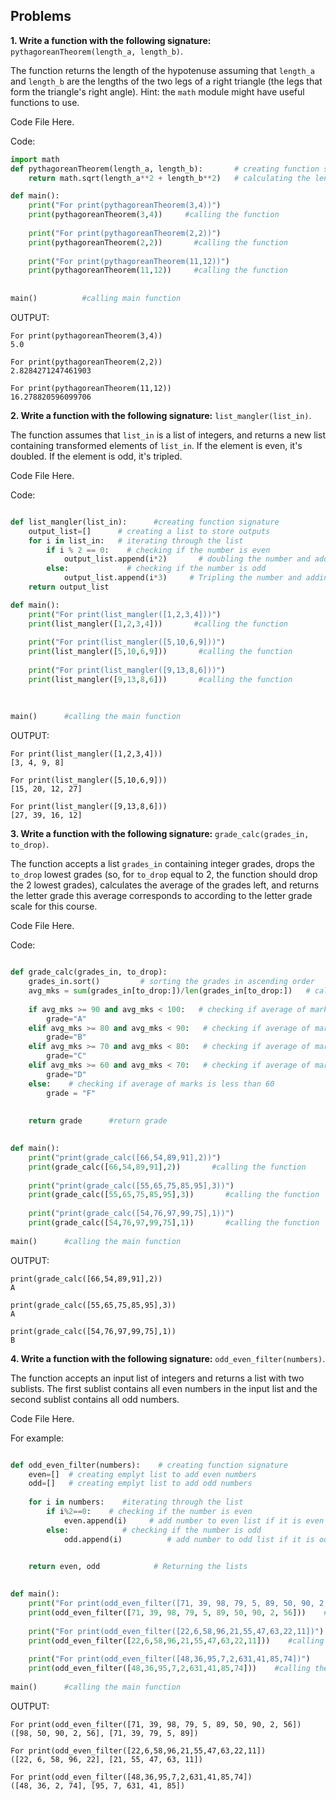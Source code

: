 
## Problems

**1. Write a function with the following signature:** `pythagoreanTheorem(length_a, length_b)`.

The function returns the length of the hypotenuse assuming that `length_a` and `length_b` are the lengths of the two legs of a right triangle (the legs that form the triangle's right angle). Hint: the `math` module might have useful functions to use.

Code File Here.

Code:
```python
import math
def pythagoreanTheorem(length_a, length_b):       # creating function signature
    return math.sqrt(length_a**2 + length_b**2)   # calculating the length of Hypotenuse and returning the value

def main():
    print("For print(pythagoreanTheorem(3,4))")    
    print(pythagoreanTheorem(3,4))     #calling the function
    
    print("For print(pythagoreanTheorem(2,2))")
    print(pythagoreanTheorem(2,2))       #calling the function
    
    print("For print(pythagoreanTheorem(11,12))")
    print(pythagoreanTheorem(11,12))     #calling the function
    
    
main()          #calling main function

```
OUTPUT:
```
For print(pythagoreanTheorem(3,4))
5.0

For print(pythagoreanTheorem(2,2))
2.8284271247461903

For print(pythagoreanTheorem(11,12))
16.278820596099706
```


**2. Write a function with the following signature:** `list_mangler(list_in)`.

The function assumes that `list_in` is a list of integers, and returns a new list containing transformed elements of `list_in`. If the element is even, it's doubled. If the element is odd, it's tripled.

Code File Here.

Code:

```python

def list_mangler(list_in):      #creating function signature
    output_list=[]      # creating a list to store outputs
    for i in list_in:   # iterating through the list
        if i % 2 == 0:    # checking if the number is even
            output_list.append(i*2)       # doubling the number and adding it to list if it is even
        else:             # checking if the number is odd
            output_list.append(i*3)     # Tripling the number and adding it to list if it is odd
    return output_list   

def main():
    print("For print(list_mangler([1,2,3,4]))")    
    print(list_mangler([1,2,3,4]))       #calling the function
    
    print("For print(list_mangler([5,10,6,9]))")    
    print(list_mangler([5,10,6,9]))       #calling the function
    
    print("For print(list_mangler([9,13,8,6]))")    
    print(list_mangler([9,13,8,6]))       #calling the function
    
    
    
main()      #calling the main function


```

OUTPUT:
```
For print(list_mangler([1,2,3,4]))
[3, 4, 9, 8]

For print(list_mangler([5,10,6,9]))
[15, 20, 12, 27]

For print(list_mangler([9,13,8,6]))
[27, 39, 16, 12]
```

**3. Write a function with the following signature:** `grade_calc(grades_in, to_drop)`.

The function accepts a list `grades_in` containing integer grades, drops the `to_drop` lowest grades (so, for `to_drop` equal to 2, the function should drop the 2 lowest grades), calculates the average of the grades left, and returns the letter grade this average corresponds to according to the letter grade scale for this course.

Code File Here.

Code:

```python

def grade_calc(grades_in, to_drop):
    grades_in.sort()         # sorting the grades in ascending order
    avg_mks = sum(grades_in[to_drop:])/len(grades_in[to_drop:])   # calculating the average of the remaing marks after dropping the required number of marks
    
    if avg_mks >= 90 and avg_mks < 100:   # checking if average of marks is greater than or equal to 90 and less than 100
        grade="A"
    elif avg_mks >= 80 and avg_mks < 90:   # checking if average of marks is greater than or equal to 80 and less than 90
        grade="B"
    elif avg_mks >= 70 and avg_mks < 80:   # checking if average of marks is greater than or equal to 70 and less than 80
        grade="C"
    elif avg_mks >= 60 and avg_mks < 70:   # checking if average of marks is greater than or equal to 60 and less than 70
        grade="D"
    else:    # checking if average of marks is less than 60
        grade = "F"
    
    
    return grade      #return grade
       

def main():
    print("print(grade_calc([66,54,89,91],2))")
    print(grade_calc([66,54,89,91],2))       #calling the function
    
    print("print(grade_calc([55,65,75,85,95],3))")
    print(grade_calc([55,65,75,85,95],3))       #calling the function
    
    print("print(grade_calc([54,76,97,99,75],1))")
    print(grade_calc([54,76,97,99,75],1))       #calling the function
    
main()      #calling the main function


```

OUTPUT:
```
print(grade_calc([66,54,89,91],2))
A

print(grade_calc([55,65,75,85,95],3))
A

print(grade_calc([54,76,97,99,75],1))
B

```

**4. Write a function with the following signature:** `odd_even_filter(numbers)`.

The function accepts an input list of integers and returns a list with two sublists. The first sublist contains all even numbers in the input list and the second sublist contains all odd numbers.

Code File Here.

For example:
```python

def odd_even_filter(numbers):    # creating function signature
    even=[]  # creating emplyt list to add even numbers
    odd=[]   # creating emplyt list to add odd numbers
    
    for i in numbers:    #iterating through the list
        if i%2==0:    # checking if the number is even
            even.append(i)     # add number to even list if it is even
        else:            # checking if the number is odd
            odd.append(i)          # add number to odd list if it is odd
    

    return even, odd            # Returning the lists
       

def main():    
    print("For print(odd_even_filter([71, 39, 98, 79, 5, 89, 50, 90, 2, 56])")
    print(odd_even_filter([71, 39, 98, 79, 5, 89, 50, 90, 2, 56]))    #calling the function
    
    print("For print(odd_even_filter([22,6,58,96,21,55,47,63,22,11])")
    print(odd_even_filter([22,6,58,96,21,55,47,63,22,11]))    #calling the function
    
    print("For print(odd_even_filter([48,36,95,7,2,631,41,85,74])")
    print(odd_even_filter([48,36,95,7,2,631,41,85,74]))    #calling the function
    
main()      #calling the main function


```
OUTPUT:

```
For print(odd_even_filter([71, 39, 98, 79, 5, 89, 50, 90, 2, 56])
([98, 50, 90, 2, 56], [71, 39, 79, 5, 89])

For print(odd_even_filter([22,6,58,96,21,55,47,63,22,11])
([22, 6, 58, 96, 22], [21, 55, 47, 63, 11])

For print(odd_even_filter([48,36,95,7,2,631,41,85,74])
([48, 36, 2, 74], [95, 7, 631, 41, 85])
```
